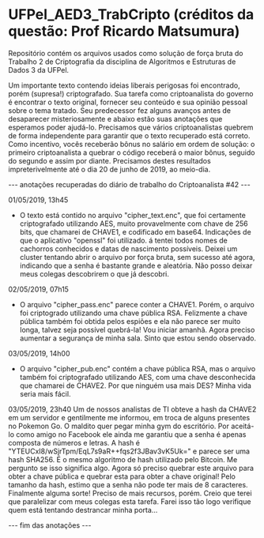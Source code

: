 # UFPel_AED3_TrabCripto (créditos da questão: Prof Ricardo Matsumura)
Repositório contém os arquivos usados como solução de força bruta do Trabalho 2 de Criptografia da disciplina de Algoritmos e Estruturas de Dados 3 da UFPel.


Um importante texto contendo ideias liberais perigosas foi encontrado, porém (supresa!) criptografado. 
Sua tarefa como criptoanalista do governo é encontrar o texto original, fornecer seu conteúdo e sua opinião pessoal sobre o tema tratado. 
Seu predecessor fez alguns avanços antes de desaparecer misteriosamente e abaixo estão suas anotações que esperamos poder ajudá-lo. 
Precisamos que vários criptoanalistas quebrem de forma independente para garantir que o texto recuperado está correto. 
Como incentivo, vocês receberão bônus no salário em ordem de solução: o primeiro criptoanalista a quebrar o código receberá o maior bônus, 
seguido do segundo e assim por diante. Precisamos destes resultados impreterivelmente até o dia 20 de junho de 2019, ao meio-dia.


--- anotações recuperadas do diário de trabalho do Criptoanalista #42 ---



01/05/2019, 13h45
- O texto está contido no arquivo "cipher_text.enc", que foi certamente criptografado utilizando AES, muito provavelmente 
com chave de 256 bits, que chamarei de CHAVE1, e codificado em base64. Indicações de que o aplicativo "openssl" foi utilizado. 
á tentei todos nomes de cachorros conhecidos e datas de nascimento possíveis. Deixei um cluster tentando abrir o arquivo por força bruta, 
sem sucesso até agora, indicando que a senha é bastante grande e aleatória. Não posso deixar meus colegas descobrirem o que já descobri.



02/05/2019, 07h15
- O arquivo "cipher_pass.enc" parece conter a CHAVE1. Porém, o arquivo foi criptogrado utilizando uma chave pública RSA. 
Felizmente a chave pública também foi obtida pelos espiões e ela não parece ser muito longa, talvez seja possível quebrá-la! Vou iniciar 
amanhã. Agora preciso aumentar a segurança de minha sala. Sinto que estou sendo observado.



03/05/2019, 14h00
- O arquivo "cipher_pub.enc" contém a chave pública RSA, mas o arquivo também foi criptografado utilizando AES, com uma 
chave desconhecida que chamarei de CHAVE2. Por que ninguém usa mais DES? Minha vida seria mais fácil. 



03/05/2019, 23h40
Um de nossos analistas de TI obteve a hash da CHAVE2 em um servidor e gentilmente me informou, em troca de alguns presentes 
no Pokemon Go. O maldito quer pegar minha gym do escritório. Por aceitá-lo como amigo no Facebook ele ainda me garantiu que a senha é apenas 
composta de números e letras. A hash é "YTEUCxI8/wSjrTpm/EqL7s9aR++fqs2f3JBav3vK5Uk=" e parece ser uma hash SHA256. É o mesmo algoritmo de 
hash utilizado pelo Bitcoin. Me pergunto se isso significa algo. Agora só preciso quebrar este arquivo para obter a chave pública e quebrar 
esta para obter a chave original! Pelo tamanho da hash, estimo que a senha não pode ter mais de 8 caracteres. Finalmente alguma sorte! 
Preciso de mais recursos, porém. Creio que terei que paralelizar com meus colegas esta tarefa. Farei isso tão logo verifique quem está 
tentando destrancar minha porta...


--- fim das anotações ---

